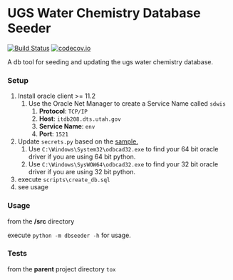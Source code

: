UGS Water Chemistry Database Seeder
===================================

[![Build Status](https://travis-ci.org/agrc/ugs-db.svg?branch=version2)](https://travis-ci.org/agrc/ugs-db) [![codecov.io](http://codecov.io/github/agrc/ugs-db/coverage.svg?branch=version2)](http://codecov.io/github/agrc/ugs-db?branch=master)

A db tool for seeding and updating the ugs water chemistry database.

### Setup
1. Install oracle client >= 11.2
    1. Use the Oracle Net Manager to create a Service Name called `sdwis`
        1. **Protocol**: `TCP/IP`
        1. **Host**: `itdb208.dts.utah.gov`
        1. **Service Name**: `env`
        1. **Port**: `1521`
1. Update `secrets.py` based on the [sample.](/src/dbseeder/secrets_sample.py)
    1. Use `C:\Windows\System32\odbcad32.exe` to find your 64 bit oracle driver if you are using 64 bit python.
    1. Use `C:\Windows\SysWOW64\odbcad32.exe` to find your 32 bit oracle driver if you are using 32 bit python.
1. execute `scripts\create_db.sql`
1. see usage

### Usage
from the **/src** directory

execute `python -m dbseeder -h` for usage.

### Tests
from the **parent** project directory
`tox`
